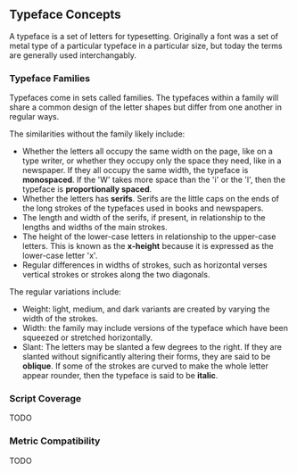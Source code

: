 ## Typeface Concepts

A typeface is a set of letters for typesetting. Originally a font was a set
of metal type of a particular typeface in a particular size, but today
the terms are generally used interchangably.

### Typeface Families

Typefaces come in sets called families. The typefaces within a family will
share a common design of the letter shapes but differ from one another
in regular ways.

The similarities without the family likely include:

* Whether the letters all occupy the same width on the page, like on a type
writer, or whether they occupy only the space they need, like in a newspaper.
If they all occupy the same width, the typeface is <b>monospaced</b>.
If the 'W' takes more space than the 'i' or the 'l', then the typeface
is <b>proportionally spaced</b>.
* Whether the letters has <b>serifs</b>. Serifs are the little caps on the
ends of the long strokes of the typefaces used in books and newspapers.
* The length and width of the serifs, if present, in relationship to the
lengths and widths of the main strokes.
* The height of the lower-case letters in relationship to the upper-case
letters. This is known as the <b>x-height</b> because it is expressed
as the lower-case letter 'x'.
* Regular differences in widths of strokes, such as horizontal verses
vertical strokes or strokes along the two diagonals.

The regular variations include:

* Weight: light, medium, and dark variants are created by varying the width
of the strokes.
* Width: the family may include versions of the typeface which have been 
squeezed or stretched horizontally.
* Slant: The letters may be slanted a few degrees to the right. If they are
slanted without significantly altering their forms, they are said to be
<b>oblique</b>. If some of the strokes are curved to make the whole letter
appear rounder, then the typeface is said to be <b>italic</b>.

### Script Coverage

TODO

### Metric Compatibility

TODO

